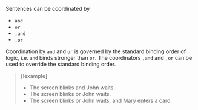 Sentences can be coordinated by

* `and`
* `or`
* `,and`
* `,or`

Coordination by `and` and `or` is governed by the standard binding order of logic, i.e. `and` binds stronger than `or`. The coordinators `,and` and `,or` can be used to override the standard binding order.

>[!example]
>* The screen blinks and John waits.
>* The screen blinks or John waits.
>* The screen blinks or John waits, and Mary enters a card.


